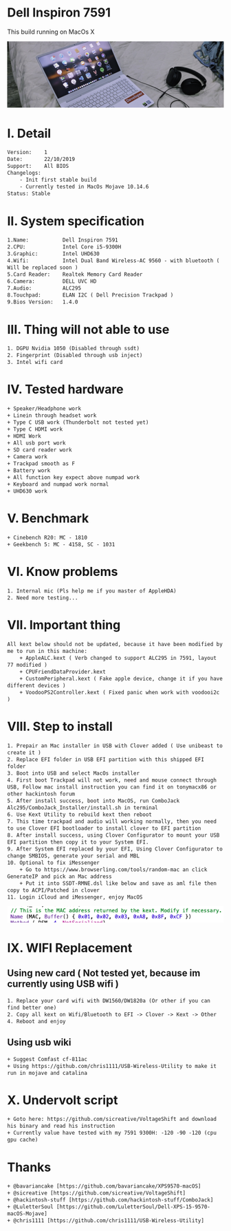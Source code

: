 # Dell Inspiron 7591

This build running on MacOs X

![Alt text](background.jpg)

# I. Detail

    Version:    1
    Date:       22/10/2019
    Support:    All BIOS
    Changelogs:
        - Init first stable build
        - Currently tested in MacOs Mojave 10.14.6
    Status: Stable

# II. System specification

    1.Name:           Dell Inspiron 7591
    2.CPU:            Intel Core i5-9300H
    3.Graphic:        Intel UHD630
    4.Wifi:           Intel Dual Band Wireless-AC 9560 - with bluetooth ( Will be replaced soon )
    5.Card Reader:    Realtek Memory Card Reader 
    6.Camera:         DELL UVC HD
    7.Audio:          ALC295
    8.Touchpad:       ELAN I2C ( Dell Precision Trackpad )
    9.Bios Version:   1.4.0

# III. Thing will not able to use

    1. DGPU Nvidia 1050 (Disabled through ssdt)
    2. Fingerprint (Disabled through usb inject)
    3. Intel wifi card

# IV. Tested hardware
    + Speaker/Headphone work
    + Linein through headset work
    + Type C USB work (Thunderbolt not tested yet)
    + Type C HDMI work
    + HDMI Work
    + All usb port work
    + SD card reader work
    + Camera work
    + Trackpad smooth as F
    + Battery work
    + All function key expect above numpad work
    + Keyboard and numpad work normal
    + UHD630 work

# V. Benchmark
    + Cinebench R20: MC - 1810
    + Geekbench 5: MC - 4158, SC - 1031

# VI. Know problems

    1. Internal mic (Pls help me if you master of AppleHDA)
    2. Need more testing...

# VII. Important thing
    All kext below should not be updated, because it have been modified by me to run in this machine:
        + AppleALC.kext ( Verb changed to support ALC295 in 7591, layout 77 modified )
        + CPUFriendDataProvider.kext
        + CustomPeripheral.kext ( Fake apple device, change it if you have different devices )
        + VoodooPS2Controller.kext ( Fixed panic when work with voodooi2c )

# VIII. Step to install

    1. Prepair an Mac installer in USB with Clover added ( Use unibeast to create it )
    2. Replace EFI folder in USB EFI partition with this shipped EFI folder
    3. Boot into USB and select MacOs installer
    4. First boot Trackpad will not work, need and mouse connect through USB, Follow mac install instruction you can find it on tonymacx86 or other hackintosh forum
    5. After install success, boot into MacOS, run ComboJack Alc295/ComboJack_Installer/install.sh in terminal
    6. Use Kext Utility to rebuild kext then reboot
    7. This time trackpad and audio will working normally, then you need to use Clover EFI bootloader to install clover to EFI partition
    8. After install success, using Clover Configurator to mount your USB EFI partition then copy it to your System EFI.
    9. After System EFI replaced by your EFI, Using Clover Configurator to change SMBIOS, generate your serial and MBL
    10. Optional to fix iMessenger
        + Go to https://www.browserling.com/tools/random-mac an click GenerateIP and pick an Mac address
        + Put it into SSDT-RMNE.dsl like below and save as aml file then copy to ACPI/Patched in clover
    11. Login iCloud and iMessenger, enjoy MacOS
![Alt text](UpdateMac.png)

# IX. WIFI Replacement
## Using new card ( Not tested yet, because im currently using USB wifi )
    1. Replace your card wifi with DW1560/DW1820a (Or other if you can find better one)
    2. Copy all kext on Wifi/Bluetooth to EFI -> Clover -> Kext -> Other
    4. Reboot and enjoy
## Using usb wiki
    + Suggest Comfast cf-811ac 
    + Using https://github.com/chris1111/USB-Wireless-Utility to make it run in mojave and catalina

# X. Undervolt script
    + Goto here: https://github.com/sicreative/VoltageShift and download his binary and read his instruction
    + Currently value have tested with my 7591 9300H: -120 -90 -120 (cpu gpu cache)

# Thanks
    + @bavariancake [https://github.com/bavariancake/XPS9570-macOS]
    + @sicreative [https://github.com/sicreative/VoltageShift]
    + @hackintosh-stuff [https://github.com/hackintosh-stuff/ComboJack]
    + @LuletterSoul [https://github.com/LuletterSoul/Dell-XPS-15-9570-macOS-Mojave]
    + @chris1111 [https://github.com/chris1111/USB-Wireless-Utility]